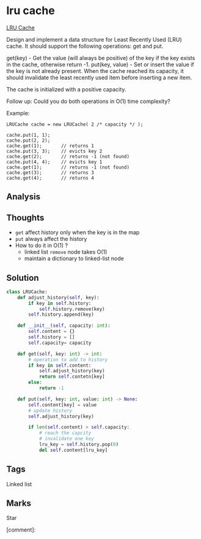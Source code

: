 # lru cache

[LRU Cache](https://leetcode.com/problems/lru-cache)

Design and implement a data structure for Least Recently Used \(LRU\) cache. It should support the following operations: get and put.

get\(key\) - Get the value \(will always be positive\) of the key if the key exists in the cache, otherwise return -1. put\(key, value\) - Set or insert the value if the key is not already present. When the cache reached its capacity, it should invalidate the least recently used item before inserting a new item.

The cache is initialized with a positive capacity.

Follow up: Could you do both operations in O\(1\) time complexity?

Example:

```text
LRUCache cache = new LRUCache( 2 /* capacity */ );

cache.put(1, 1);
cache.put(2, 2);
cache.get(1);       // returns 1
cache.put(3, 3);    // evicts key 2
cache.get(2);       // returns -1 (not found)
cache.put(4, 4);    // evicts key 1
cache.get(1);       // returns -1 (not found)
cache.get(3);       // returns 3
cache.get(4);       // returns 4
```

## Analysis

## Thoughts

* `get` affect history only when the key is in the map 
* `put` always affect the history 
* How to do it in O\(1\) ?
  * linked list `remove` node takes O\(1\)
  * maintain a dictionary to linked-list node     

## Solution

```python
class LRUCache:
    def adjust_history(self, key):
        if key in self.history:
            self.history.remove(key)            
        self.history.append(key)

    def __init__(self, capacity: int):
        self.content = {}
        self.history = []        
        self.capacity= capacity

    def get(self, key: int) -> int:
        # operation to add to history         
        if key in self.content:
            self.adjust_history(key)            
            return self.contetn[key]
        else:
            return -1        

    def put(self, key: int, value: int) -> None:              
        self.content[key] = value
        # update history 
        self.adjust_history(key)           

        if len(self.content) > self.capacity:
            # reach the capcity
            # invalidate one key 
            lru_key = self.history.pop(0)
            del self.content[lru_key]
```

## Tags

Linked list

## Marks

Star

\[comment\]:

